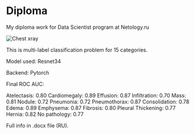# Diploma
My diploma work for Data Scientist program at Netology.ru

![Chest xray](https://www.radiologyinfo.org/gallery-items/images/chest-xray.jpg)

This is multi-label classification problem for 15 categories.

Model used: Resnet34

Backend: Pytorch

Final ROC AUC:

Atelectasis: 0.80
Cardiomegaly: 0.89
Effusion: 0.87
Infiltration: 0.70
Mass: 0.81
Nodule: 0.72
Pneumonia: 0.72
Pneumothorax: 0.87
Consolidation: 0.78
Edema: 0.89
Emphysema: 0.87
Fibrosis: 0.80
Pleural Thickening: 0.77
Hernia: 0.82
No pathology: 0.77

Full info in .docx file (RU).

